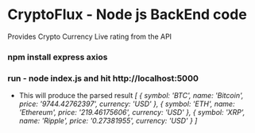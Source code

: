 # CryptoFlux - Node js BackEnd code
Provides Crypto Currency Live rating from the API

### npm install express axios
### run - node index.js and hit http://localhost:5000
* This will produce the parsed result 
  _[ { symbol: 'BTC',
    name: 'Bitcoin',
    price: '9744.42762397',
    currency: 'USD' },
  { symbol: 'ETH',
    name: 'Ethereum',
    price: '219.46175606',
    currency: 'USD' },
  { symbol: 'XRP',
    name: 'Ripple',
    price: '0.27381955',
    currency: 'USD' } ]_

